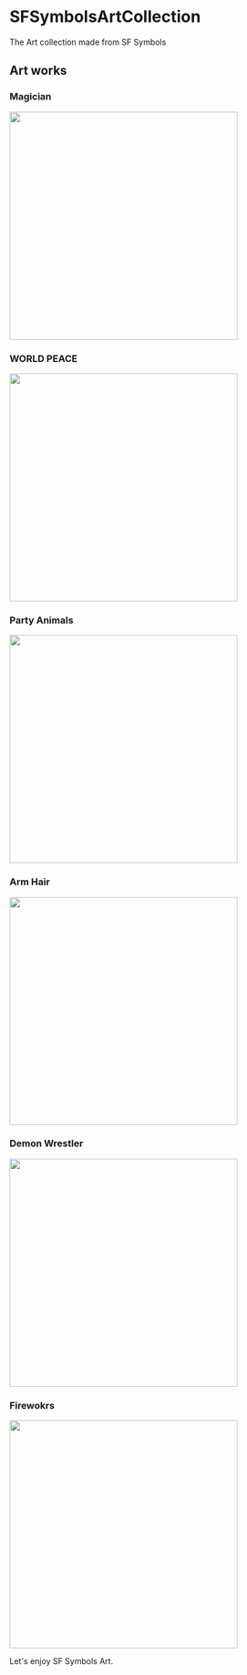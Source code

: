 # SFSymbolsArtCollection

The Art collection made from SF Symbols

## Art works

### Magician
<img src="https://user-images.githubusercontent.com/67716751/189031487-7b1d7588-159c-4abd-b1fd-35481377f516.png" width="400">

### WORLD PEACE
<img src="https://user-images.githubusercontent.com/67716751/189031575-1aa95c69-ecfe-458b-830e-8125607d90a4.png" width="400">

### Party Animals
<img src="https://user-images.githubusercontent.com/67716751/189031530-b086f16b-ca6a-456e-901e-e288807dd1c4.png" width="400">

### Arm Hair
<img src="https://user-images.githubusercontent.com/67716751/189031623-6ad6e971-4a1c-427e-b175-078ed2571dd9.png" width="400">

### Demon Wrestler
<img src="https://user-images.githubusercontent.com/67716751/189249059-62309f6c-1816-4d2b-a4d2-16436388fe84.png" width="400">

### Firewokrs
<img src="https://user-images.githubusercontent.com/67716751/189031694-769478f2-5a5c-4fd2-bf43-97714b0cceb4.png" width="400">

Let's enjoy SF Symbols Art.
